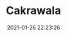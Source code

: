 ---
id_post: 5
title: "Cakrawala"
slug: 'cakrawala'
date: 2021-01-26 22:23:26
description: 'Dalam cakrawala engkau bersinar.'
image: 'https://i.postimg.cc/3JQddbFc/IMG-20201114-175559.jpg'
categories: fauvisme
artist: 'Gallery teplok.id'
instagram: 'dian_djoyo'
---